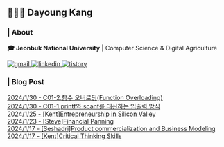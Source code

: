 ## 👩🏻‍💻 Dayoung Kang
### | About
**🎓 Jeonbuk National University** | Computer Science & Digital Agriculture

<a href="mailto:kallzero1008@jbnu.ac.kr">
  <img alt="gmail" src="https://img.shields.io/badge/Gmail-EA4335.svg?style=for-the-badge&logo=Gmail&logoColor=white"/>
</a>
<a href="https://www.linkedin.com/in/riverallzero/">
  <img alt="linkedin" src="https://img.shields.io/badge/LinkedIn-0A66C2.svg?style=for-the-badge&logo=LinkedIn&logoColor=white"/>
</a>
<a href="https://riverallzero.tistory.com/">
  <img alt="tistory" src="https://img.shields.io/badge/Tistory-000000.svg?style=for-the-badge&logo=Tistory&logoColor=white"/>
</a>

### | Blog Post</h3>



[2024/1/30 - C01-2.함수 오버로딩(Function Overloading)](https://riverallzero.tistory.com/48) <br>
[2024/1/30 - C01-1.printf와 scanf를 대신하는 입출력 방식](https://riverallzero.tistory.com/47) <br>
[2024/1/25 - [Kent]Entrepreneurship in Silicon Valley](https://riverallzero.tistory.com/46) <br>
[2024/1/23 - [Steve]Financial Panning](https://riverallzero.tistory.com/45) <br>
[2024/1/17 - [Seshadri]Product commercialization and Business Modeling](https://riverallzero.tistory.com/44) <br>
[2024/1/17 - [Kent]Critical Thinking Skills](https://riverallzero.tistory.com/43) <br>
